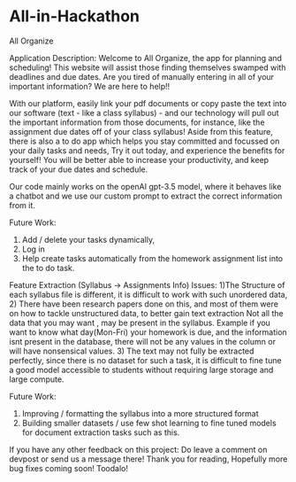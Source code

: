 # All-in-Hackathon
All Organize

Application Description: 
Welcome to All Organize, the app for planning and scheduling! This website will assist those finding themselves swamped with deadlines and due dates. Are you tired of manually entering in all of your important information? We are here to help!! 

With our platform, easily link your pdf documents or copy paste the text into our software (text - like a class syllabus) - and our technology will pull out the important information from those documents, for instance, like the assignment due dates off of your class syllabus! Aside from this feature, there is also a to do app which helps you stay committed and focussed on your daily tasks and needs, Try it out today, and experience the benefits for yourself! You will be better able to increase your productivity, and keep track of your due dates and schedule. 

Our code mainly works on the openAI gpt-3.5 model, where it behaves like a chatbot and we use our custom prompt to extract the correct information from it. 


Future Work:
1) Add / delete your tasks dynamically, 
2) Log in 
3) Help create tasks automatically from the homework assignment list into the to do task. 

Feature Extraction (Syllabus -> Assignments Info)
Issues:
1)The Structure of each syllabus file is different, it is difficult to work with such unordered data,
2) There have been research papers done on this, and most of them were on how to tackle unstructured data, to better gain text extraction
Not all the data that you may want , may be present in the syllabus. Example if you want to know what day(Mon-Fri) your homework is due, and the information isnt present in the database, there will not be any values in the column or will have nonsensical values. 
3) The text may not fully be extracted perfectly, since there is no dataset for such a task, it is difficult to fine tune a good model accessible to students without requiring large storage and large compute. 

Future Work:
1) Improving / formatting the syllabus into a more structured format 
2) Building smaller datasets / use few shot learning to fine tuned models for document extraction tasks such as this. 

If you have any other feedback on this project: 
Do leave a comment on devpost or send us a message there! 
Thank you for reading, 
Hopefully more bug fixes coming soon!
Toodalo!

